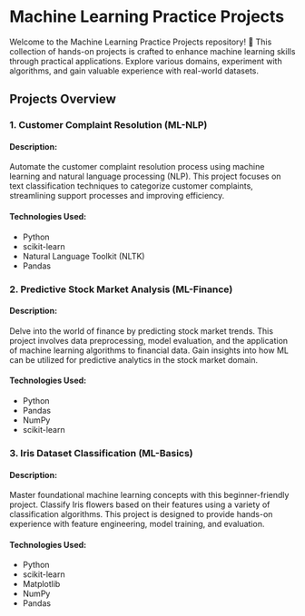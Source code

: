 # Machine Learning Practice Projects

Welcome to the Machine Learning Practice Projects repository! 🚀 This collection of hands-on projects is crafted to enhance machine learning skills through practical applications. Explore various domains, experiment with algorithms, and gain valuable experience with real-world datasets.

## Projects Overview

### 1. Customer Complaint Resolution (ML-NLP)

#### Description:
Automate the customer complaint resolution process using machine learning and natural language processing (NLP). This project focuses on text classification techniques to categorize customer complaints, streamlining support processes and improving efficiency.

#### Technologies Used:
- Python
- scikit-learn
- Natural Language Toolkit (NLTK)
- Pandas

### 2. Predictive Stock Market Analysis (ML-Finance)

#### Description:
Delve into the world of finance by predicting stock market trends. This project involves data preprocessing, model evaluation, and the application of machine learning algorithms to financial data. Gain insights into how ML can be utilized for predictive analytics in the stock market domain.

#### Technologies Used:
- Python
- Pandas
- NumPy
- scikit-learn

### 3. Iris Dataset Classification (ML-Basics)

#### Description:
Master foundational machine learning concepts with this beginner-friendly project. Classify Iris flowers based on their features using a variety of classification algorithms. This project is designed to provide hands-on experience with feature engineering, model training, and evaluation.

#### Technologies Used:
- Python
- scikit-learn
- Matplotlib
- NumPy
- Pandas

